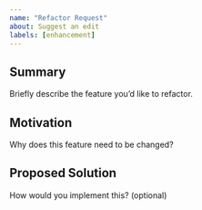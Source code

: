 ```yaml
---
name: "Refactor Request"
about: Suggest an edit
labels: [enhancement]
---
```


## Summary

Briefly describe the feature you’d like to refactor.

## Motivation

Why does this feature need to be changed?

## Proposed Solution

How would you implement this? (optional)
